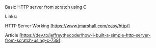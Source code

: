 Basic HTTP server from scratch using C

Links:

HTTP Server Working [https://www.jmarshall.com/easy/http/]

Article [https://dev.to/jeffreythecoder/how-i-built-a-simple-http-server-from-scratch-using-c-739]

